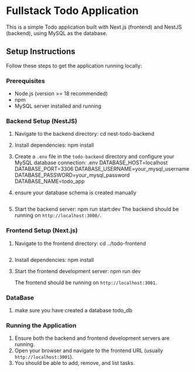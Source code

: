 # Fullstack Todo Application

This is a simple Todo application built with Next.js (frontend) and NestJS (backend), using MySQL as the database.

## Setup Instructions

Follow these steps to get the application running locally:

### Prerequisites

- Node.js (version >= 18 recommended)
- npm
- MySQL server installed and running

### Backend Setup (NestJS)

1.  Navigate to the backend directory:
    cd nest-todo-backend

2.  Install dependencies:
    npm install

3.  Create a `.env` file in the `todo-backend` directory and configure your MySQL database connection:
    .env
    DATABASE_HOST=localhost
    DATABASE_PORT=3306
    DATABASE_USERNAME=your_mysql_username
    DATABASE_PASSWORD=your_mysql_password
    DATABASE_NAME=todo_app
4.  ensure your database schema is created manually

    ```

    ```

5.  Start the backend server:
    npm run start:dev
    The backend should be running on `http://localhost:3000/`.

### Frontend Setup (Next.js)

1.  Navigate to the frontend directory:
    cd ../todo-frontend

    ```

    ```

2.  Install dependencies:
    npm install

3.  Start the frontend development server:
    npm run dev

    The frontend should be running on `http://localhost:3001`.

### DataBase

1. make sure you have created a database todo_db

### Running the Application

1.  Ensure both the backend and frontend development servers are running.
2.  Open your browser and navigate to the frontend URL (usually `http://localhost:3001`).
3.  You should be able to add, remove, and list tasks.
